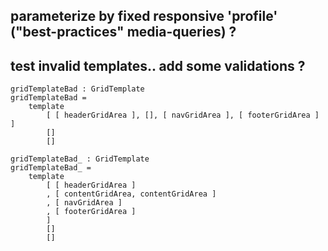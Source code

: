 
parameterize by fixed responsive 'profile' ("best-practices" media-queries) ?
-

test invalid templates.. add some validations ?
-

```
gridTemplateBad : GridTemplate
gridTemplateBad =
    template
        [ [ headerGridArea ], [], [ navGridArea ], [ footerGridArea ] ]
        []
        []
```

```
gridTemplateBad_ : GridTemplate
gridTemplateBad_ =
    template
        [ [ headerGridArea ]
        , [ contentGridArea, contentGridArea ]
        , [ navGridArea ]
        , [ footerGridArea ]
        ]
        []
        []
```